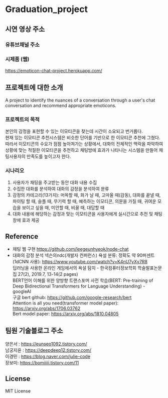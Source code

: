 # Graduation_project

## 시연 영상 주소
### 유튜브채널 주소

### 시제품 (웹)
https://emoticon-chat-project.herokuapp.com/


## 프로젝트에 대한 소개
A project to identify the nuances of a conversation through a user's chat conversation and recommend appropriate emoticons.

### 프로젝트의 목적
본인의 감정을 표현할 수 있는 이모티콘을 찾는데 시간이 소요되고 번거롭다. <br>
현재 있는 이모티콘 추천시스템은 비슷한 단어를 기반으로 한 이모티콘 추천에 그쳤다. <br>
따라서 이모티콘의 수요가 점점 높아져가는 상황에서, 대화의 전체적인 맥락을 파악하여 상황에 맞는 적절한 이모티콘을 추천하고 채팅방에 효과가 나타나는 시스템을 만들어 채팅사용자의 만족도를 높이고자 한다.

### 시나리오
1. 사용자가 채팅을 주고받는 동안 대화 내용 수집
2. 수집한 대화를 분석하여 대화의 감정을 분석하여 분류 <br>
3. 감정의 카테고리(13가지): 머쓱할 때, 화가 날 때, 고마울 때(감동), 대화를 끝낼 때, 파이팅 할 때, 슬플 때, 무기력 할 때, 예측하는 이모티콘, 의문을 가질 때, 귀여운 모습을 보이고 싶을 때, 미안할 때, 비꼴 때, 대답할 때
4. 대화 내용에 해당하는 감정과 맞는 이모티콘을 사용자에게 실시간으로 추천 및 채팅창에 효과 제공


## Reference
+ 채팅 웹 구현
https://github.com/leegeunhyeok/node-chat
+ 대화의 감정 분석
넥슨의ndc(개발자 컨퍼런스) 욕설 분류: 정확도 약 90퍼센트 (1dCNN 사용): https://www.youtube.com/watch?v=K4nU7yXy7R8 <br>
딥러닝을 사용한 온라인 게임에서의 욕설 탐지 - 한국컴퓨터정보학회 학술발표논문집 27(2), 2019.7, 13-14(2 pages) <br>
BERT언어 이해를 위한 양방향 트랜스포머 사전 학습(BERT: Pre-training of Deep Bidirectional Transformers for Language Understanding) -googleAI <br>
구글 bert github: https://github.com/google-research/bert <br>
Attention is all you need(transformer model paper): https://arxiv.org/abs/1706.03762 <br>
Bert model paper: https://arxiv.org/abs/1810.04805 <br>


## 팀원 기술블로그 주소
양은서 : https://eunseo1092.tistory.com/ <br>
남궁지윤 : https://deepdeep12.tistory.com/ <br>
이경민 : https://blog.naver.com/julie-code  <br>
장보미: https://bomiiiii.tistory.com/11 <br>


## License
MIT License
